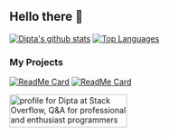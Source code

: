 ## Hello there 👋

<!--
**TheObligedDipta/TheObligedDipta** is a ✨ _special_ ✨ repository because its `README.md` (this file) appears on your GitHub profile.

Here are some ideas to get you started:
- 🌱 I’m currently learning ...
- 👯 I’m looking to collaborate on ...
- 🤔 I’m looking for help with ...
- 💬 Ask me about ...
- 📫 How to reach me: ...
- 😄 Pronouns: ...
- ⚡ Fun fact: ...
- 🔭 Discord Bot with Python
-->
[![Dipta's github stats](https://github-readme-stats.vercel.app/api?username=TheObligedDipta&show_icons=true&theme=tokyonight&count_private=true&show_owner&show_icons&line_height=20)](https://github.com/TheObligedDipta)
[![Top Languages](https://github-readme-stats.vercel.app/api/top-langs/?username=TheObligedDipta&langs_count=5&theme=tokyonight&layout=compact&card_width=300)](https://github.com/TheObligedDipta)
### My Projects
[![ReadMe Card](https://github-readme-stats.vercel.app/api/pin/?username=TheObligedDipta&repo=Project_Moment&theme=tokyonight)](https://github.com/TheObligedDipta/Project_Moment)
[![ReadMe Card](https://github-readme-stats.vercel.app/api/pin/?username=TheObligedDipta&repo=AgriConnect&theme=tokyonight)](https://github.com/TheObligedDipta/AgriConnect)

<a href="https://stackoverflow.com/users/14735181/dipta"><img src="https://stackoverflow.com/users/flair/14735181.png?theme=dark" width="208" height="58" alt="profile for Dipta at Stack Overflow, Q&amp;A for professional and enthusiast programmers" title="profile for Dipta at Stack Overflow, Q&amp;A for professional and enthusiast programmers" ></a>
